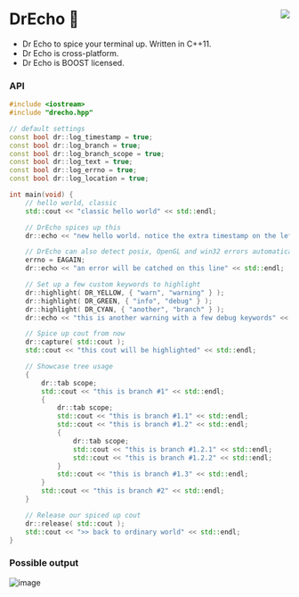 DrEcho :pill: <a href="https://travis-ci.org/r-lyeh/DrEcho"><img src="https://api.travis-ci.org/r-lyeh/DrEcho.svg?branch=master" align="right" /></a>
======

- Dr Echo to spice your terminal up. Written in C++11.
- Dr Echo is cross-platform.
- Dr Echo is BOOST licensed.

### API

```c++
#include <iostream>
#include "drecho.hpp"

// default settings
const bool dr::log_timestamp = true;
const bool dr::log_branch = true;
const bool dr::log_branch_scope = true;
const bool dr::log_text = true;
const bool dr::log_errno = true;
const bool dr::log_location = true;

int main(void) {
    // hello world, classic
    std::cout << "classic hello world" << std::endl;

    // DrEcho spices up this
    dr::echo << "new hello world. notice the extra timestamp on the left" << std::endl;

    // DrEcho can also detect posix, OpenGL and win32 errors automatically
    errno = EAGAIN;
    dr::echo << "an error will be catched on this line" << std::endl;

    // Set up a few custom keywords to highlight
    dr::highlight( DR_YELLOW, { "warn", "warning" } );
    dr::highlight( DR_GREEN, { "info", "debug" } );
    dr::highlight( DR_CYAN, { "another", "branch" } );
    dr::echo << "this is another warning with a few debug keywords" << std::endl;

    // Spice up cout from now
    dr::capture( std::cout );
    std::cout << "this cout will be highlighted" << std::endl;

    // Showcase tree usage
    {
        dr::tab scope;
        std::cout << "this is branch #1" << std::endl;
        {
            dr::tab scope;
            std::cout << "this is branch #1.1" << std::endl;
            std::cout << "this is branch #1.2" << std::endl;
            {
                dr::tab scope;
                std::cout << "this is branch #1.2.1" << std::endl;
                std::cout << "this is branch #1.2.2" << std::endl;
            }
            std::cout << "this is branch #1.3" << std::endl;
        }
        std::cout << "this is branch #2" << std::endl;
    }

    // Release our spiced up cout
    dr::release( std::cout );
    std::cout << ">> back to ordinary world" << std::endl;
}
```

### Possible output

![image](https://raw.github.com/r-lyeh/depot/master/drecho.png)
